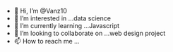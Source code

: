 - 👋 Hi, I’m @Vanz10
- 👀 I’m interested in ...data science 
- 🌱 I’m currently learning ...Javascript 
- 💞️ I’m looking to collaborate on ...web design project
- 📫 How to reach me ...

<!---
Vanz10/Vanz10 is a ✨ special ✨ repository because its `README.md` (this file) appears on your GitHub profile.
You can click the Preview link to take a look at your changes.
--->
